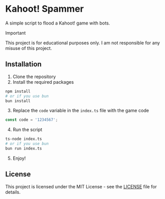 # Kahoot! Spammer

A simple script to flood a Kahoot! game with bots.

> [!IMPORTANT]
> This project is for educational purposes only. I am not responsible for any misuse of this project.

## Installation

1. Clone the repository
2. Install the required packages
  ```bash
  npm install
  # or if you use bun
  bun install
  ```
3. Replace the `code` variable in the `index.ts` file with the game code
  ```javascript
  const code = '1234567';
  ```
4. Run the script
  ```bash
  ts-node index.ts
  # or if you use bun
  bun run index.ts
  ```
5. Enjoy!

## License

This project is licensed under the MIT License - see the [LICENSE](LICENSE) file for details.